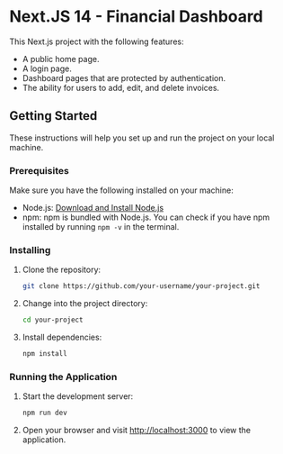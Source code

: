 # Next.JS 14 - Financial Dashboard

This Next.js project with the following features:

- A public home page.
- A login page.
- Dashboard pages that are protected by authentication.
- The ability for users to add, edit, and delete invoices.

## Getting Started

These instructions will help you set up and run the project on your local machine.

### Prerequisites

Make sure you have the following installed on your machine:

- Node.js: [Download and Install Node.js](https://nodejs.org/)
- npm: npm is bundled with Node.js. You can check if you have npm installed by running `npm -v` in the terminal.

### Installing

1. Clone the repository:

    ```bash
    git clone https://github.com/your-username/your-project.git
    ```

2. Change into the project directory:

    ```bash
    cd your-project
    ```

3. Install dependencies:

    ```bash
    npm install
    ```

### Running the Application

1. Start the development server:

    ```bash
    npm run dev
    ```

2. Open your browser and visit [http://localhost:3000](http://localhost:3000) to view the application.


